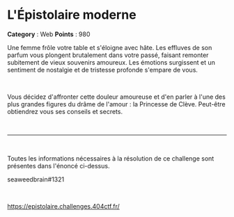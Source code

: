 # L'Épistolaire moderne

**Category** : Web
**Points** : 980

Une femme frôle votre table et s'éloigne avec hâte. Les effluves de son parfum vous plongent brutalement dans votre passé, faisant remonter subitement de vieux souvenirs amoureux. Les émotions surgissent et un sentiment de nostalgie et de tristesse profonde s'empare de vous.

<p class="space">&nbsp;</p>

Vous décidez d'affronter cette douleur amoureuse et d'en parler à l'une des plus grandes figures du drâme de l'amour : la Princesse de Clève. Peut-être obtiendrez vous ses conseils et secrets.

<p class="space">&nbsp;</p>

***

<p class="space">&nbsp;</p>

Toutes les informations nécessaires à la résolution de ce challenge sont présentes dans l'énoncé ci-dessus.

<div class="author">seaweedbrain#1321</div>
<p class="space">&nbsp;</p>

https://epistolaire.challenges.404ctf.fr/



